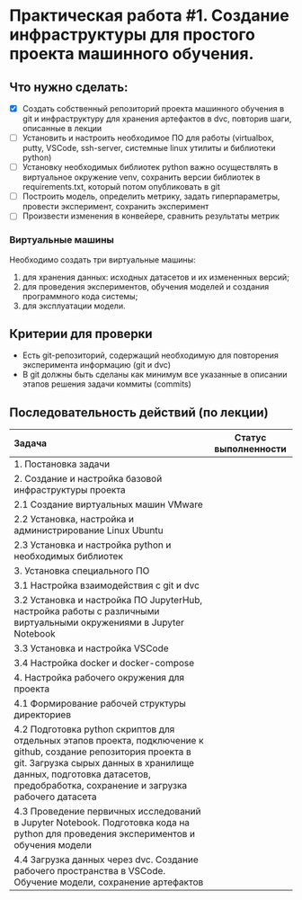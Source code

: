 # Практическая работа #1. Создание инфраструктуры для простого проекта машинного обучения.

## Что нужно сделать:

- [x] Создать собственный репозиторий проекта машинного обучения в git и инфраструктуру для хранения артефактов в dvc, повторив шаги, описанные в лекции
- [ ] Установить и настроить необходимое ПО для работы (virtualbox, putty, VSCode, ssh-server, системные linux утилиты и библиотеки python)
- [ ] Установку необходимых библиотек python важно осуществлять в виртуальное окружение venv, сохранить версии библиотек в requirements.txt, который потом опубликовать в git
- [ ] Построить модель, определить метрику, задать гиперпараметры, провести эксперимент, сохранить эксперимент
- [ ] Произвести изменения в конвейере, сравнить результаты метрик

### Виртуальные машины

Необходимо создать три виртуальные машины:
1. для хранения данных: исходных датасетов и их измененных версий;
2. для проведения экспериментов, обучения моделей и создания программного кода системы;
3. для эксплуатации модели.

## Критерии для проверки

* Есть git-репозиторий, содержащий необходимую для повторения эксперимента информацию (git и dvc)
* В git должны быть сделаны как минимум все указанные в описании этапов решения задачи коммиты (commits)

## Последовательность действий (по лекции)

| Задача | Статус выполненности |
| :--- | :---: |
| 1. Постановка задачи | |
| 2. Создание и настройка базовой инфраструктуры проекта | |
| 2.1 Создание виртуальных машин VMware | |
| 2.2 Установка, настройка и администрирование Linux Ubuntu | |
| 2.3 Установка и настройка python и необходимых библиотек | |
| 3. Установка специального ПО | |
| 3.1 Настройка взаимодействия с git и dvc | |
| 3.2 Установка и настройка ПО JupyterHub, настройка работы с различными виртуальными окружениями в Jupyter Notebook | |
| 3.3 Установка и настройка VSCode | |
| 3.4 Настройка docker и docker-compose | |
| 4. Настройка рабочего окружения для проекта | |
| 4.1 Формирование рабочей структуры директориев | |
| 4.2 Подготовка python скриптов для отдельных этапов проекта, подключение к github, создание репозитория проекта в git. Загрузка сырых данных в хранилище данных, подготовка датасетов, предобработка, сохранение и загрузка рабочего датасета | |
| 4.3 Проведение первичных исследований в Jupyter Notebook. Подготовка кода на python для проведения экспериментов и обучения модели | |
| 4.4 Загрузка данных через dvc. Создание рабочего пространства в VSCode. Обучение модели, сохранение артефактов | |

